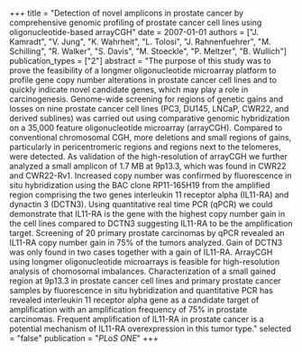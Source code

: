 +++
title = "Detection of novel amplicons in prostate cancer by comprehensive genomic profiling of prostate cancer cell lines using oligonucleotide-based arrayCGH"
date = 2007-01-01
authors = ["J. Kamradt", "V. Jung", "K. Wahrheit", "L. Tolosi", "J. Rahnenfuehrer", "M. Schilling", "R. Walker", "S. Davis", "M. Stoeckle", "P. Meltzer", "B. Wullich"]
publication_types = ["2"]
abstract = "The purpose of this study was to prove the feasibility of a longmer oligonucleotide microarray platform to profile gene copy number alterations in prostate cancer cell lines and to quickly indicate novel candidate genes, which may play a role in carcinogenesis. Genome-wide screening for regions of genetic gains and losses on nine prostate cancer cell lines (PC3, DU145, LNCaP, CWR22, and derived sublines) was carried out using comparative genomic hybridization on a 35,000 feature oligonucleotide microarray (arrayCGH). Compared to conventional chromosomal CGH, more deletions and small regions of gains, particularly in pericentromeric regions and regions next to the telomeres, were detected. As validation of the high-resolution of arrayCGH we further analyzed a small amplicon of 1.7 MB at 9p13.3, which was found in CWR22 and CWR22-Rv1. Increased copy number was confirmed by fluorescence in situ hybridization using the BAC clone RP11-165H19 from the amplified region comprising the two genes interleukin 11 receptor alpha (IL11-RA) and dynactin 3 (DCTN3). Using quantitative real time PCR (qPCR) we could demonstrate that IL11-RA is the gene with the highest copy number gain in the cell lines compared to DCTN3 suggesting IL11-RA to be the amplification target. Screening of 20 primary prostate carcinomas by qPCR revealed an IL11-RA copy number gain in 75% of the tumors analyzed. Gain of DCTN3 was only found in two cases together with a gain of IL11-RA. ArrayCGH using longmer oligonucleotide microarrays is feasible for high-resolution analysis of chomosomal imbalances. Characterization of a small gained region at 9p13.3 in prostate cancer cell lines and primary prostate cancer samples by fluorescence in situ hybridization and quantitative PCR has revealed interleukin 11 receptor alpha gene as a candidate target of amplification with an amplification frequency of 75% in prostate carcinomas. Frequent amplification of IL11-RA in prostate cancer is a potential mechanism of IL11-RA overexpression in this tumor type."
selected = "false"
publication = "*PLoS ONE*"
+++

